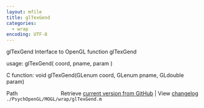 ```yaml
---
layout: mfile
title: glTexGend
categories:
  - wrap
encoding: UTF-8
---
```


glTexGend  Interface to OpenGL function glTexGend

usage:  glTexGend\( coord, pname, param \)

C function:  void glTexGend\(GLenum coord, GLenum pname, GLdouble param\)


<div class="code_header" style="text-align:right;">
  <span style="float:left;">Path&nbsp;&nbsp;</span> <span class="counter">Retrieve <a href=
  "https://raw.github.com/Psychtoolbox-3/Psychtoolbox-3/beta/./PsychOpenGL/MOGL/wrap/glTexGend.m">current version from GitHub</a> | View <a href=
  "https://github.com/Psychtoolbox-3/Psychtoolbox-3/commits/beta/./PsychOpenGL/MOGL/wrap/glTexGend.m">changelog</a></span>
</div>
<div class="code">
  <code>./PsychOpenGL/MOGL/wrap/glTexGend.m</code>
</div>
